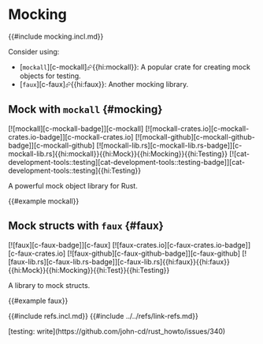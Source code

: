 # Mocking

{{#include mocking.incl.md}}

Consider using:

- [`mockall`][c-mockall]⮳{{hi:mockall}}: A popular crate for creating mock objects for testing.
- [`faux`][c-faux]⮳{{hi:faux}}: Another mocking library.

## Mock with `mockall` {#mocking}

[![mockall][c-mockall-badge]][c-mockall] [![mockall-crates.io][c-mockall-crates.io-badge]][c-mockall-crates.io] [![mockall-github][c-mockall-github-badge]][c-mockall-github] [![mockall-lib.rs][c-mockall-lib.rs-badge]][c-mockall-lib.rs]{{hi:mockall}}{{hi:Mock}}{{hi:Mocking}}{{hi:Testing}} [![cat-development-tools::testing][cat-development-tools::testing-badge]][cat-development-tools::testing]{{hi:Testing}}

A powerful mock object library for Rust.

{{#example mockall}}

## Mock structs with `faux` {#faux}

[![faux][c-faux-badge]][c-faux] [![faux-crates.io][c-faux-crates.io-badge]][c-faux-crates.io] [![faux-github][c-faux-github-badge]][c-faux-github] [![faux-lib.rs][c-faux-lib.rs-badge]][c-faux-lib.rs]{{hi:faux}}{{hi:faux}}{{hi:Mock}}{{hi:Mocking}}{{hi:Test}}{{hi:Testing}}

A library to mock structs.

{{#example faux}}

{{#include refs.incl.md}}
{{#include ../../refs/link-refs.md}}

<div class="hidden">
[testing: write](https://github.com/john-cd/rust_howto/issues/340)
</div>
